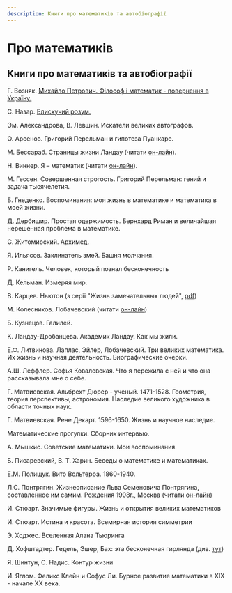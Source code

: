 ```yaml
---
description: Книги про математиків та автобіографії
---
```


# Про математиків

## Книги про математиків та автобіографії

Г. Возняк. [Михайло Петрович. Філософ і математик - повернення в Україну.](https://www.yakaboo.ua/mihajlo-petrovich-filosof-i-matematik-povernennja-v-ukrainu.html)

С. Назар. [Блискучий розум.](https://bookclub.ua/catalog/books/pop/bliskuchiy-rozum)



Эм. Александрова, В. Левшин. Искатели великих автографов.

О. Арсенов. Григорий Перельман и гипотеза Пуанкаре.

М. Бессараб. Страницы жизни Ландау \(читати [он-лайн](http://www.prometeus.nsc.ru/archives/exhibits/landau/pagelife.ssi)\).

Н. Виннер. Я – математик \(читати [он-лайн](http://mathemlib.ru/books/item/f00/s00/z0000028/index.shtml)\).

М. Гессен. Совершенная строгость. Григорий Перельман: гений и задача тысячелетия.

Б. Гнеденко. Воспоминания: моя жизнь в математике и математика в моей жизни.

Д. Дербишир. Простая одержимость. Бернхард Риман и величайшая нерешенная проблема в математике.

С. Житомирский. Архимед.

Я. Ильясов. Заклинатель змей. Башня молчания.

Р. Канигель. Человек, который познал бесконечность

Д. Кельман. Измеряя мир.

В. Карцев. Ньютон \(з серії "Жизнь замечательных людей", [pdf](http://pyrkov-professor.ru/Portals/0/Mediateka/School/karcev_v_p_nyuton.pdf)\)

М. Колесников. Лобачевский \(читати [он-лайн](https://www.litmir.me/br/?b=196949&p=1)\)

Б. Кузнецов. Галилей.

К. Ландау-Дробанцева. Академик Ландау. Как мы жили.

Е.Ф. Литвинова. Лаплас, Эйлер, Лобачевский. Три великих математика. Их жизнь и научная деятельность. Биографические очерки.

А.Ш. Леффлер. Софья Ковалевская. Что я пережила с ней и что она рассказывала мне о себе.

Г. Матвиевская. Альбрехт Дюрер - ученый. 1471-1528. Геометрия, теория перспективы, астрономия. Наследие великого художника в области точных наук.

Г. Матвиевская. Рене Декарт. 1596-1650. Жизнь и научное наследие.

Математические прогулки. Сборник интервью.

А. Мышкис. Советские математики. Мои воспоминания.

Б. Писаревский, В. Т. Харин. Беседы о математике и математиках.

Е.М. Полищук. Вито Вольтерра. 1860-1940.

Л.С. Понтрягин. Жизнеописание Льва Семеновича Понтрягина, составленное им самим. Рождения 1908г., Москва \(читати [он-лайн](http://ega-math.narod.ru/LSP/book.htm)\)

И. Стюарт. Значимые фигуры. Жизнь и открытия великих математиков

И. Стюарт. Истина и красота. Всемирная история симметрии

Э. Ходжес. Вселенная Алана Тьюринга

Д. Хофштадтер. Гедель, Эшер, Бах: эта бесконечная гирлянда \(див. [тут](https://royallib.com/book/hofshtadter_daglas/gedel_esher_bah_eta_beskonechnaya_girlyanda.html)\)

Я. Шинтун, С. Надис. Контур жизни

И. Яглом. Феликс Клейн и Софус Ли. Бурное развитие математики в ХІХ - начале ХХ века.

